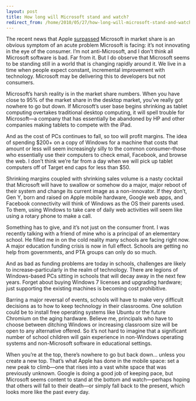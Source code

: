 ```yaml
---
layout: post
title: How long will Microsoft stand and watch?
redirect_from: /home/2010/05/27/how-long-will-microsoft-stand-and-watch/index.html
---
```

<p>The recent news that Apple <a href="http://living.oneindia.in/men/gadgets-gizmos/2010/apple-overtook-microsoft-270510.html">surpassed</a> Microsoft in market share is an obvious symptom of an acute problem Microsoft is facing: it’s not innovating in the eye of the consumer.
I’m not anti-Microsoft, and I don’t think all Microsoft software is bad. Far from it.  But I do observe that Microsoft seems to be standing still in a world that is changing rapidly around it.  We live in a time when people expect constant, incremental improvement with technology.  Microsoft may be delivering this to developers but not consumers.</p>
<p><!--more-->Microsoft’s harsh reality is in the market share numbers. When you have close to 95% of the market share in the desktop market, you’ve really got nowhere to go but down.  If Microsoft’s user base begins shrinking as tablet computing overtakes traditional desktop computing, it will spell trouble for Microsoft—a company that has essentially be abandoned by HP and other companies making tablets to compete with the iPad.</p>
<p>And as the cost of PCs continues to fall, so too will profit margins. The idea of spending $200+ on a copy of Windows for a machine that costs that amount or less will seem increasingly silly to the common consumer–those who essentially use their computers to check email, Facebook, and browse the web. I don’t think we’re far from a day when we will pick up tablet computers off of Target end caps for less than $50.</p>
<p>Shrinking margins coupled with shrinking sales volume is a nasty cocktail that Microsoft will have to swallow or somehow do a major, major reboot of their system and change its current image as a non-innovator.  If they don’t, Gen Y, born and raised on Apple mobile hardware, Google web apps, and Facebook connectivity will think of Windows as the OS their parents used.  To them, using Windows to take care of daily web activities will seem like using a rotary phone to make a call.</p>
<p>Something has to give, and it’s not just on the consumer front. I was recently talking with a friend of mine who is a principal of an elementary school. He filled me in on the cold reality many schools are facing right now. A major education funding crisis is now in full effect.  Schools are getting no help from governments, and PTA groups can only do so much.</p>
<p>And as bad as funding problems are today in schools, challenges are likely to increase–particularly in the realm of technology. There are legions of Windows-based PCs sitting in schools that will decay away in the next few years. Forget about buying Windows 7 licenses and upgrading hardware; just supporting the existing machines is becoming cost prohibitive.</p>
<p>Barring a major reversal of events, schools will have to make very difficult decisions as to how to keep technology in their classrooms.  One solution could be to install free operating systems like Ubuntu or the future Chromium on the aging hardware. Believe me, principals who have to choose between ditching Windows or increasing classroom size will be open to any alternative offered. So it’s not hard to imagine that a significant number of school children will gain experience in non-Windows operating systems and non-Microsoft software in educational settings.</p>
<p>When you’re at the top, there’s nowhere to go but back down… unless you create a new top. That’s what Apple has done in the mobile space: set a new peak to climb—one that rises into a vast white space that was previously unknown. Google is doing a good job of keeping pace, but Microsoft seems content to stand at the bottom and watch—perhaps hoping that others will fall to their death—or simply fall back to the present, which looks more like the past every day.</p>
